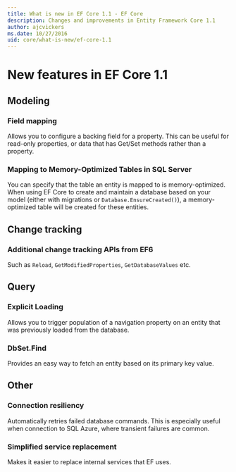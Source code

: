 ```yaml
---
title: What is new in EF Core 1.1 - EF Core
description: Changes and improvements in Entity Framework Core 1.1
author: ajcvickers
ms.date: 10/27/2016
uid: core/what-is-new/ef-core-1.1
---
```

# New features in EF Core 1.1

## Modeling

### Field mapping

Allows you to configure a backing field for a property. This can be useful for read-only properties, or data that has Get/Set methods rather than a property.

### Mapping to Memory-Optimized Tables in SQL Server

You can specify that the table an entity is mapped to is memory-optimized. When using EF Core to create and maintain a database based on your model (either with migrations or `Database.EnsureCreated()`), a memory-optimized table will be created for these entities.

## Change tracking

### Additional change tracking APIs from EF6

Such as `Reload`, `GetModifiedProperties`, `GetDatabaseValues` etc.

## Query

### Explicit Loading

Allows you to trigger population of a navigation property on an entity that was previously loaded from the database.

### DbSet.Find

Provides an easy way to fetch an entity based on its primary key value.

## Other

### Connection resiliency

Automatically retries failed database commands. This is especially useful when connection to SQL Azure, where transient failures are common.

### Simplified service replacement

Makes it easier to replace internal services that EF uses.
